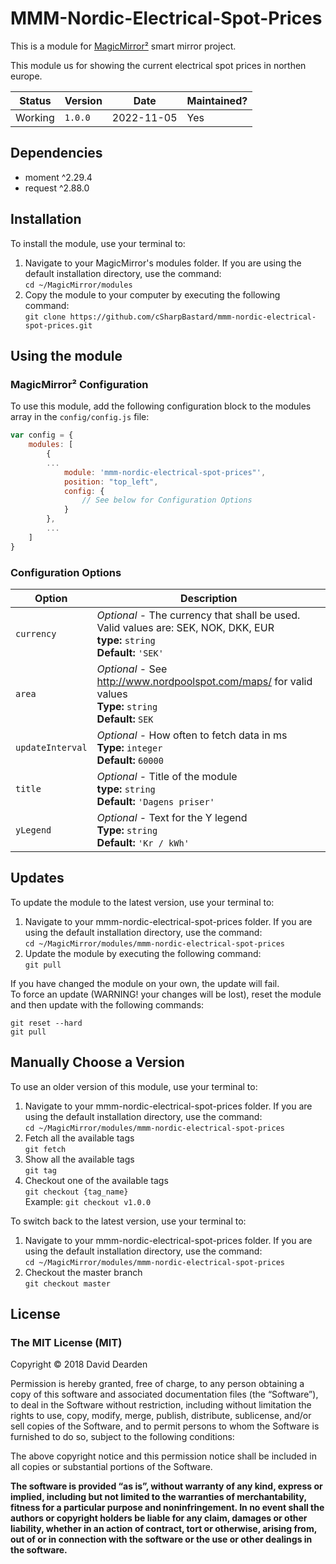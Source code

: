 # MMM-Nordic-Electrical-Spot-Prices

This is a module for [MagicMirror²](https://magicmirror.builders/) smart mirror project.

This module us for showing the current electrical spot prices in northen europe.

| Status  | Version | Date       | Maintained? |
| ------- | ------- | ---------- | ----------- |
| Working | `1.0.0` | 2022-11-05 | Yes         |

## Dependencies
- moment ^2.29.4
- request ^2.88.0

## Installation

To install the module, use your terminal to:

1. Navigate to your MagicMirror's modules folder. If you are using the default installation directory, use the command:<br />`cd ~/MagicMirror/modules`
2. Copy the module to your computer by executing the following command:<br />`git clone https://github.com/cSharpBastard/mmm-nordic-electrical-spot-prices.git`

## Using the module

### MagicMirror² Configuration

To use this module, add the following configuration block to the modules array in the `config/config.js` file:

```js
var config = {
    modules: [
        {
        ...
            module: 'mmm-nordic-electrical-spot-prices"',
            position: "top_left",
            config: {
                // See below for Configuration Options
            }
        },
        ...
    ]
}
```

### Configuration Options

| Option                 | Description                                                                                                                                                                                                                                                                                                                                                                                                                                                                                                                                                                                                                                                                                                                                                                                                                                                                      |
| ---------------------- | -------------------------------------------------------------------------------------------------------------------------------------------------------------------------------------------------------------------------------------------------------------------------------------------------------------------------------------------------------------------------------------------------------------------------------------------------------------------------------------------------------------------------------------------------------------------------------------------------------------------------------------------------------------------------------------------------------------------------------------------------------------------------------------------------------------------------------------------------------------------------------- |
| `currency`             | _Optional_ - The currency that shall be used. Valid values are: SEK, NOK, DKK, EUR<br />**type:** `string`<br />**Default:** `'SEK'`                                                                                                                                                                                                                                                                                                                                                                                                                                                                                                                                                                                                                                                                                                                                             |
| `area`                 | _Optional_ - See http://www.nordpoolspot.com/maps/ for valid values<br />**Type:** `string`<br />**Default:** `SEK`                                                                                                                                                                                                                                                                                                                                                                                                                                                                                                                                                                                                                                                                                                                  |
| `updateInterval`       | _Optional_ - How often to fetch data in ms<br />**Type:** `integer`<br />**Default:** `60000`                                                                                                                                                                                                                                                                                                                                                                                                                                  |
| `title`                | _Optional_ - Title of the module<br />**type:** `string`<br />**Default:** `'Dagens priser'`                                                                                                                                                                                                                                                                                                                                                                                                                                                                                                                                                                                                                                                                                                                               |
| `yLegend`              | _Optional_ - Text for the Y legend<br />**Type:** `string`<br />**Default:** `'Kr / kWh'`                                                                                                                                                                                                                                                                                                                                                                                                                                                                                                                                                                                                                                                                                                                               |

## Updates

To update the module to the latest version, use your terminal to:

1. Navigate to your mmm-nordic-electrical-spot-prices folder. If you are using the default installation directory, use the command:<br />`cd ~/MagicMirror/modules/mmm-nordic-electrical-spot-prices`
2. Update the module by executing the following command:<br />`git pull`

If you have changed the module on your own, the update will fail. <br />To force an update (WARNING! your changes will be lost), reset the module and then update with the following commands:

```
git reset --hard
git pull
```
## Manually Choose a Version

To use an older version of this module, use your terminal to:

1. Navigate to your mmm-nordic-electrical-spot-prices folder. If you are using the default installation directory, use the command:<br>`cd ~/MagicMirror/modules/mmm-nordic-electrical-spot-prices`
2. Fetch all the available tags<br>`git fetch`
3. Show all the available tags<br>`git tag`
4. Checkout one of the available tags<br>`git checkout {tag_name}`<br>Example: `git checkout v1.0.0`

To switch back to the latest version, use your terminal to:

1. Navigate to your mmm-nordic-electrical-spot-prices folder. If you are using the default installation directory, use the command:<br>`cd ~/MagicMirror/modules/mmm-nordic-electrical-spot-prices`
2. Checkout the master branch<br>`git checkout master`

## License

### The MIT License (MIT)

Copyright © 2018 David Dearden

Permission is hereby granted, free of charge, to any person
obtaining a copy of this software and associated documentation
files (the “Software”), to deal in the Software without
restriction, including without limitation the rights to use,
copy, modify, merge, publish, distribute, sublicense, and/or sell
copies of the Software, and to permit persons to whom the
Software is furnished to do so, subject to the following
conditions:

The above copyright notice and this permission notice shall be
included in all copies or substantial portions of the Software.

**The software is provided “as is”, without warranty of any kind, express or implied, including but not limited to the warranties of merchantability, fitness for a particular purpose and noninfringement. In no event shall the authors or copyright holders be liable for any claim, damages or other liability, whether in an action of contract, tort or otherwise, arising from, out of or in connection with the software or the use or other dealings in the software.**
